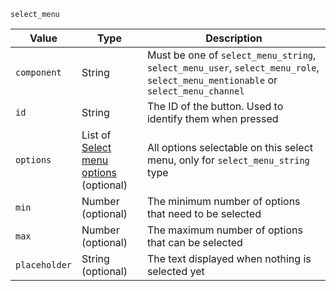 `select_menu`

| Value         | Type                                                                                     | Description                                                                                                                     |
|---------------|------------------------------------------------------------------------------------------|---------------------------------------------------------------------------------------------------------------------------------|
| `component`   | String                                                                                   | Must be one of `select_menu_string`, `select_menu_user`, `select_menu_role`, `select_menu_mentionable` or `select_menu_channel` |
| `id`          | String                                                                                   | The ID of the button. Used to identify them when pressed                                                                        |
| `options`     | List of [Select menu options](/parsables/components/select-menu-option.md)<br>(optional) | All options selectable on this select menu, only for `select_menu_string` type                                                  |
| `min`         | Number<br>(optional)                                                                     | The minimum number of options that need to be selected                                                                          |
| `max`         | Number<br>(optional)                                                                     | The maximum number of options that can be selected                                                                              |
| `placeholder` | String<br>(optional)                                                                     | The text displayed when nothing is selected yet                                                                                 |